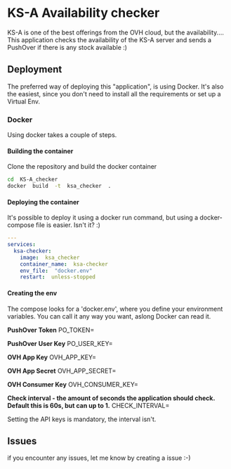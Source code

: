 
# KS-A Availability checker

KS-A is one of the best offerings from the OVH cloud, but the availability....
This application checks the availability of the KS-A server and sends a PushOver if there is any stock available :)

## Deployment
The preferred way of deploying this "application", is using Docker. It's also the easiest, since you don't need to install all the requirements or set up a Virtual Env.

### Docker
Using docker takes a couple of steps.

#### Building the container
Clone the repository and build the docker container

```bash
cd  KS-A_checker
docker  build  -t  ksa_checker  .
```

#### Deploying the container
It's possible to deploy it using a docker run command, but using a docker-compose file is easier. Isn't it? :)
```yaml
---
services:
  ksa-checker:
    image:  ksa_checker
    container_name:  ksa-checker
    env_file:  "docker.env"
    restart:  unless-stopped
```

#### Creating the env
The compose looks for a 'docker.env', where you define your environment variables. You can call it any way you want, aslong Docker can read it.

**PushOver Token**
PO_TOKEN=

**PushOver User Key**
PO_USER_KEY=

**OVH App Key**
OVH_APP_KEY=

**OVH App Secret**
OVH_APP_SECRET=

**OVH Consumer Key**
OVH_CONSUMER_KEY=

**Check interval - the amount of seconds the application should check. Default this is 60s, but can up to 1.**
CHECK_INTERVAL=

Setting the API keys is mandatory, the interval isn't.

## Issues
if you encounter any issues, let me know by creating a issue :-)
